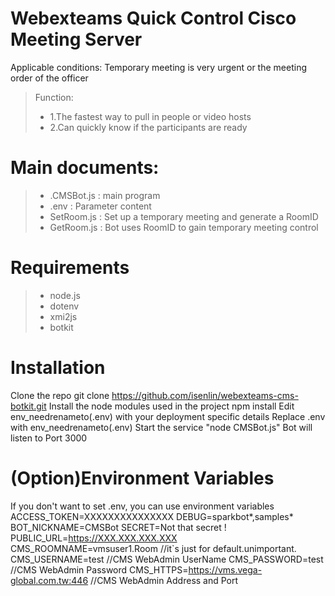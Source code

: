 # Webexteams Quick Control Cisco Meeting Server

Applicable conditions: Temporary meeting is very urgent or the meeting order of the officer
>Function: 
>* 1.The fastest way to pull in people or video hosts
>* 2.Can quickly know if the participants are ready

# Main documents:
>* .CMSBot.js : main program
>* .env : Parameter content
>* SetRoom.js : Set up a temporary meeting and generate a RoomID
>* GetRoom.js : Bot uses RoomID to gain temporary meeting control

# Requirements
>* node.js
>* dotenv
>* xmi2js
>* botkit

# Installation
Clone the repo git clone https://github.com/isenlin/webexteams-cms-botkit.git
Install the node modules used in the project npm install
Edit env_needrenameto(.env) with your deployment specific details
Replace .env with env_needrenameto(.env)
Start the service "node CMSBot.js"
Bot will listen to Port 3000

# (Option)Environment Variables
If you don't want to set .env, you can use environment variables
ACCESS_TOKEN=XXXXXXXXXXXXXXX
DEBUG=sparkbot*,samples*
BOT_NICKNAME=CMSBot
SECRET=Not that secret !
PUBLIC_URL=https://XXX.XXX.XXX.XXX
CMS_ROOMNAME=vmsuser1.Room  //it`s just for default.unimportant.
CMS_USERNAME=test  //CMS WebAdmin UserName
CMS_PASSWORD=test  //CMS WebAdmin Password
CMS_HTTPS=https://vms.vega-global.com.tw:446   //CMS WebAdmin Address and Port
